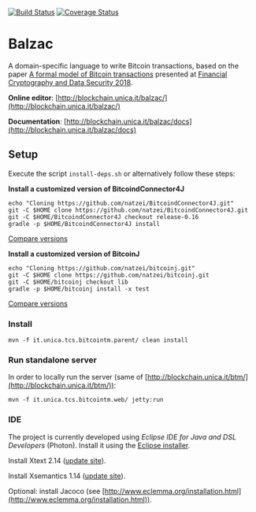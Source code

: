 [![Build Status](https://travis-ci.org/balzac-lang/balzac.svg?branch=master)](https://travis-ci.org/balzac-lang/balzac)
[![Coverage Status](https://coveralls.io/repos/github/balzac-lang/balzac/badge.svg)](https://coveralls.io/github/balzac-lang/balzac)

# Balzac

A domain-specific language to write Bitcoin transactions, based on the paper
[A formal model of Bitcoin transactions](https://eprint.iacr.org/2017/1124.pdf) presented at [Financial Cryptography and Data Security 2018](http://fc18.ifca.ai/).

**Online editor**: [http://blockchain.unica.it/balzac/](http://blockchain.unica.it/balzac/)

**Documentation**: [http://blockchain.unica.it/balzac/docs](http://blockchain.unica.it/balzac/docs)

## Setup

Execute the script `install-deps.sh` or alternatively follow these steps:

**Install a customized version of BitcoindConnector4J**
```
echo "Cloning https://github.com/natzei/BitcoindConnector4J.git"
git -C $HOME clone https://github.com/natzei/BitcoindConnector4J.git
git -C $HOME/BitcoindConnector4J checkout release-0.16
gradle -p $HOME/BitcoindConnector4J install
```
[Compare versions](https://github.com/SulacoSoft/BitcoindConnector4J/compare/master...natzei:master)

**Install a customized version of BitcoinJ**
```
echo "Cloning https://github.com/natzei/bitcoinj.git"
git -C $HOME clone https://github.com/natzei/bitcoinj.git
git -C $HOME/bitcoinj checkout lib
gradle -p $HOME/bitcoinj install -x test
```
[Compare versions](https://github.com/bitcoinj/bitcoinj/compare/master...natzei:lib)

### Install
```
mvn -f it.unica.tcs.bitcointm.parent/ clean install
```

### Run standalone server

In order to locally run the server (same of [http://blockchain.unica.it/btm/](http://blockchain.unica.it/btm/)):

```
mvn -f it.unica.tcs.bitcointm.web/ jetty:run
```



### IDE

The project is currently developed using *Eclipse IDE for Java and DSL Developers* (Photon).
Install it using the [Eclipse installer](http://www.eclipse.org/downloads/eclipse-packages/).

Install Xtext 2.14 ([update site](http://download.eclipse.org/modeling/tmf/xtext/updates/composite/releases/)).

Install Xsemantics 1.14 ([update site](http://download.eclipse.org/xsemantics/milestones/1.14/)).

Optional: install Jacoco (see [http://www.eclemma.org/installation.html](http://www.eclemma.org/installation.html)).

